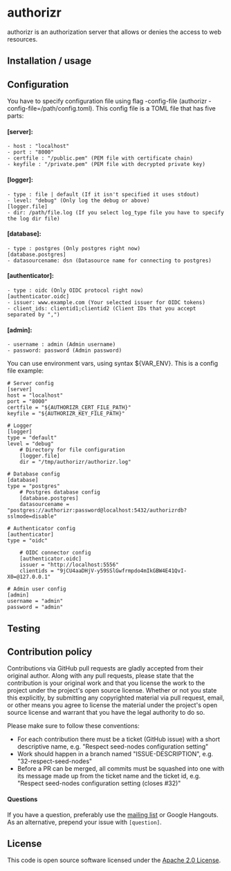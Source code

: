 # authorizr

authorizr is an authorization server that allows or denies the access to web resources.

## Installation / usage

## Configuration
You have to specify configuration file using flag -config-file (authorizr -config-file=/path/config.toml). This config file is a TOML file that has five parts:


#### [server]:
    - host : "localhost"
    - port : "8000"
    - certfile : "/public.pem" (PEM file with certificate chain)
    - keyfile : "/private.pem" (PEM file with decrypted private key)
#### [logger]:
    - type : file | default (If it isn't specified it uses stdout)
    - level: "debug" (Only log the debug or above)
    [logger.file]
    - dir: /path/file.log (If you select log_type file you have to specify the log dir file)
#### [database]:
    - type : postgres (Only postgres right now)
    [database.postgres]
    - datasourcename: dsn (Datasource name for connecting to postgres)
#### [authenticator]:
    - type : oidc (Only OIDC protocol right now)
    [authenticator.oidc]
    - issuer: www.example.com (Your selected issuer for OIDC tokens)
    - client_ids: clientid1;clientid2 (Client IDs that you accept separated by ",")
#### [admin]:
    - username : admin (Admin username)
    - password: password (Admin password)

You can use environment vars, using syntax ${VAR_ENV}. This is a config file example:

```
# Server config
[server]
host = "localhost"
port = "8000"
certfile = "${AUTHORIZR_CERT_FILE_PATH}"
keyfile = "${AUTHORIZR_KEY_FILE_PATH}"

# Logger
[logger]
type = "default"
level = "debug"
    # Directory for file configuration
    [logger.file]
    dir = "/tmp/authorizr/authorizr.log"

# Database config
[database]
type = "postgres"
    # Postgres database config
    [database.postgres]
    datasourcename = "postgres://authorizr:password@localhost:5432/authorizrdb?sslmode=disable"

# Authenticator config
[authenticator]
type = "oidc"

    # OIDC connector config
    [authenticator.oidc]
    issuer = "http://localhost:5556"
    clientids = "9jCU4aaDHjV-y59SSlGwfrmpdo4mIkGBW4E41QvI-X0=@127.0.0.1"

# Admin user config
[admin]
username = "admin"
password = "admin"
```

## Testing


## Contribution policy

Contributions via GitHub pull requests are gladly accepted from their original author. Along with any pull requests, please state that the contribution is your original work and that you license the work to the project under the project's open source license. Whether or not you state this explicitly, by submitting any copyrighted material via pull request, email, or other means you agree to license the material under the project's open source license and warrant that you have the legal authority to do so.

Please make sure to follow these conventions:
- For each contribution there must be a ticket (GitHub issue) with a short descriptive name, e.g. "Respect seed-nodes configuration setting"
- Work should happen in a branch named "ISSUE-DESCRIPTION", e.g. "32-respect-seed-nodes"
- Before a PR can be merged, all commits must be squashed into one with its message made up from the ticket name and the ticket id, e.g. "Respect seed-nodes configuration setting (closes #32)"

#### Questions

If you have a question, preferably use the [mailing list](mailto:dev.whiterabbit@tecsisa.com) or Google Hangouts. As an alternative, prepend your issue with `[question]`.

## License

This code is open source software licensed under the [Apache 2.0 License](http://www.apache.org/licenses/LICENSE-2.0.html).
